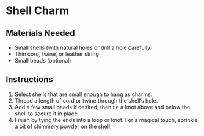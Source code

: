# Shell Charm

## Materials Needed

- Small shells (with natural holes or drill a hole carefully)
- Thin cord, twine, or leather string
- Small beads (optional)

## Instructions

1. Select shells that are small enough to hang as charms.
2. Thread a length of cord or twine through the shell’s hole.
3. Add a few small beads if desired, then tie a knot above and below the shell to secure it in place.
4. Finish by tying the ends into a loop or knot. For a magical touch, sprinkle a bit of shimmery powder on the shell.